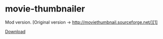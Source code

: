 movie-thumbnailer
=================

Mod version. [Original version -> http://moviethumbnail.sourceforge.net/][1]

[Download][2]

[1]: http://moviethumbnail.sourceforge.net/
[2]: https://github.com/devil-tamachan/movie-thumbnailer/releases
